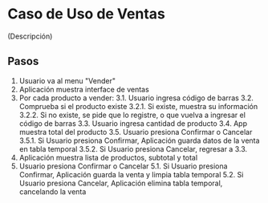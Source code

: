 # Caso de Uso de Ventas

(Descripción)

## Pasos

1. Usuario va al menu "Vender"
2. Aplicación muestra interface de ventas
3. Por cada producto a vender:
  3.1. Usuario ingresa código de barras
  3.2. Comprueba si el producto existe
    3.2.1. Si existe, muestra su información
    3.2.2. Si no existe, se pide que lo registre, o que vuelva a ingresar el código de barras
  3.3. Usuario ingresa cantidad de producto
  3.4. App muestra total del producto
  3.5. Usuario presiona Confirmar o Cancelar
    3.5.1. Si Usuario presiona Confirmar, Aplicación guarda datos de la venta en tabla temporal
    3.5.2. Si Usuario presiona Cancelar, regresar a 3.3.
4. Aplicación muestra lista de productos, subtotal y total
5. Usuario presiona Confirmar o Cancelar
  5.1. Si Usuario presiona Confirmar, Aplicación guarda la venta y limpia tabla temporal
  5.2. Si Usuario presiona Cancelar, Aplicación elimina tabla temporal, cancelando la venta
